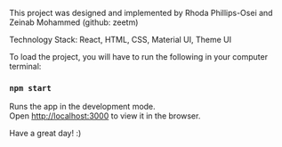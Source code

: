 This project was designed and implemented by Rhoda Phillips-Osei and Zeinab Mohammed (github: zeetm)

Technology Stack: React, HTML, CSS, Material UI, Theme UI

To load the project, you will have to run the following in your computer terminal:

### `npm start` 

Runs the app in the development mode.\
Open [http://localhost:3000](http://localhost:3000) to view it in the browser.



Have a great day! :)